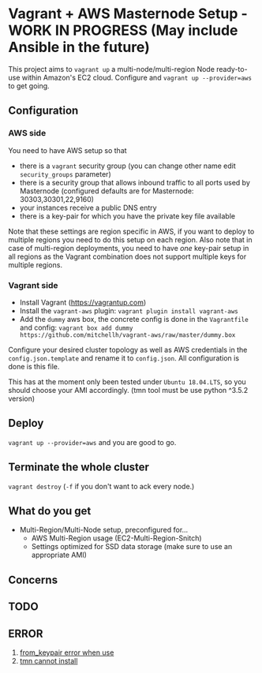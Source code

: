 # Vagrant + AWS Masternode Setup - WORK IN PROGRESS (May include Ansible in the future)

This project aims to `vagrant up` a multi-node/multi-region Node ready-to-use within Amazon's EC2 cloud. Configure and `vagrant up --provider=aws` to get going.

## Configuration

### AWS side

You need to have AWS setup so that

- there is a `vagrant` security group (you can change other name edit `security_groups` parameter)
- there is a security group that allows inbound traffic to all ports used by Masternode (configured defaults are for Masternode: 30303,30301,22,9160)
- your instances receive a public DNS entry
- there is a key-pair for which you have the private key file available

Note that these settings are region specific in AWS, if you want to deploy to multiple regions you need to do this setup on each region. Also note that in case of multi-region deployments, you need to have *one* key-pair setup in all regions as the Vagrant combination does not support multiple keys for multiple regions.

### Vagrant side

- Install Vagrant (https://vagrantup.com)
- Install the `vagrant-aws` plugin: `vagrant plugin install vagrant-aws`
- Add the `dummy` aws box, the concrete config is done in the `Vagrantfile` and config: `vagrant box add dummy https://github.com/mitchellh/vagrant-aws/raw/master/dummy.box`

Configure your desired cluster topology as well as AWS credentials in the `config.json.template` and rename it to `config.json`. All configuration is done is this file.

This has at the moment only been tested under `Ubuntu 18.04.LTS`, so you should choose your AMI accordingly. (tmn tool must be use python ^3.5.2 version)

## Deploy

`vagrant up --provider=aws` and you are good to go.

## Terminate the whole cluster

`vagrant destroy` (`-f` if you don't want to ack every node.)

## What do you get

- Multi-Region/Multi-Node setup, preconfigured for...
  - AWS Multi-Region usage (EC2-Multi-Region-Snitch)
  - Settings optimized for SSD data storage (make sure to use an appropriate AMI)

## Concerns

## TODO

## ERROR

1. [from_keypair error when use](https://github.com/net-ssh/net-ssh/issues/638#issuecomment-441189002)
2. [tmn cannot install](!)